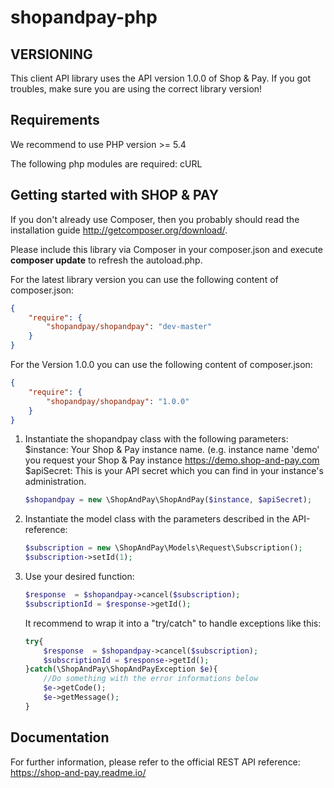 shopandpay-php
===========

VERSIONING
----------

This client API library uses the API version 1.0.0 of Shop & Pay. If you got troubles, make sure you are using the correct library version!

Requirements
------------
We recommend to use PHP version >= 5.4

The following php modules are required: cURL

Getting started with SHOP & PAY
----------------------------
If you don't already use Composer, then you probably should read the installation guide http://getcomposer.org/download/.

Please include this library via Composer in your composer.json and execute **composer update** to refresh the autoload.php.

For the latest library version you can use the following content of composer.json:

```json
{
    "require": {
        "shopandpay/shopandpay": "dev-master"
    }
}
```


For the Version 1.0.0 you can use the following content of composer.json:

```json
{
    "require": {
        "shopandpay/shopandpay": "1.0.0"
    }
}
```


1.  Instantiate the shopandpay class with the following parameters:
    $instance: Your Shop & Pay instance name. (e.g. instance name 'demo' you request your Shop & Pay instance https://demo.shop-and-pay.com
    $apiSecret: This is your API secret which you can find in your instance's administration.

    ```php
    $shopandpay = new \ShopAndPay\ShopAndPay($instance, $apiSecret);
    ```
2.  Instantiate the model class with the parameters described in the API-reference:

    ```php
    $subscription = new \ShopAndPay\Models\Request\Subscription();
    $subscription->setId(1);
    ```
3.  Use your desired function:

    ```php
    $response  = $shopandpay->cancel($subscription);
    $subscriptionId = $response->getId();
    ```

    It recommend to wrap it into a "try/catch" to handle exceptions like this:
    ```php
    try{
        $response  = $shopandpay->cancel($subscription);
        $subscriptionId = $response->getId();
    }catch(\ShopAndPay\ShopAndPayException $e){
        //Do something with the error informations below
        $e->getCode();
        $e->getMessage();
    }
    ```


Documentation
--------------

For further information, please refer to the official REST API reference: https://shop-and-pay.readme.io/
